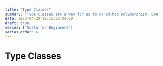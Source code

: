 ```yaml
---
title: "Type Classes"
summary: "Type Classes are a way for us to do ad-hoc polymorphism. Don't know what ad-hoc polymorphism is? No worries, we'll cover that in this chapter."
date: 2023-04-29T19:15:22-04:00
draft: true
series: ["Scala for Beginners"]
series_order: 6
---
```


# Type Classes

